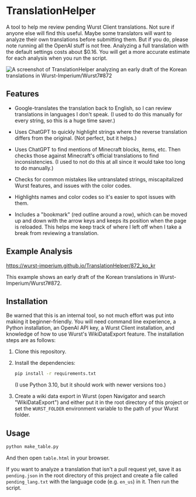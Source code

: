 # TranslationHelper

A tool to help me review pending Wurst Client translations. Not sure if anyone else will find this useful. Maybe some translators will want to analyze their own translations before submitting them. But if you do, please note running all the OpenAI stuff is not free. Analyzing a full translation with the default settings costs about $0.16. You will get a more accurate estimate for each analysis when you run the script.

![A screenshot of TranslationHelper analyzing an early draft of the Korean translations in Wurst-Imperium/Wurst7#872](https://github.com/Wurst-Imperium/TranslationHelper/assets/10100202/72b0a582-0bdd-4a90-b43e-e067c9c48210)

## Features

- Google-translates the translation back to English, so I can review translations in languages I don't speak. (I used to do this manually for every string, so this is a huge time saver.)

- Uses ChatGPT to quickly highlight strings where the reverse translation differs from the original. (Not perfect, but it helps.)

- Uses ChatGPT to find mentions of Minecraft blocks, items, etc. Then checks those against Minecraft's official translations to find inconsistencies. (I used to not do this at all since it would take too long to do manually.)

- Checks for common mistakes like untranslated strings, miscapitalized Wurst features, and issues with the color codes.

- Highlights names and color codes so it's easier to spot issues with them.

- Includes a "bookmark" (red outline around a row), which can be moved up and down with the arrow keys and keeps its position when the page is reloaded. This helps me keep track of where I left off when I take a break from reviewing a translation.

## Example Analysis

<https://wurst-imperium.github.io/TranslationHelper/872_ko_kr>

This example shows an early draft of the Korean translations in Wurst-Imperium/Wurst7#872.

## Installation

Be warned that this is an internal tool, so not much effort was put into making it beginner-friendly. You will need command line experience, a Python installation, an OpenAI API key, a Wurst Client installation, and knowledge of how to use Wurst's WikiDataExport feature. The installation steps are as follows:

1. Clone this repository.

2. Install the dependencies:
   ```bash
   pip install -r requirements.txt
   ```
   (I use Python 3.10, but it should work with newer versions too.)

3. Create a wiki data export in Wurst (open Navigator and search "WikiDataExport") and either put it in the root directory of this project or set the `WURST_FOLDER` environment variable to the path of your Wurst folder.

## Usage

```bash
python make_table.py
```

And then open `table.html` in your browser.

If you want to analyze a translation that isn't a pull request yet, save it as `pending.json` in the root directory of this project and create a file called `pending_lang.txt` with the language code (e.g. `en_us`) in it. Then run the script.
